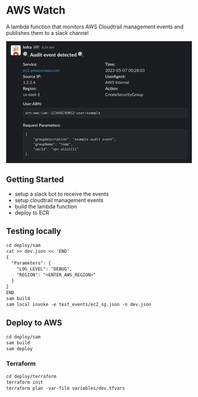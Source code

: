 # AWS Watch

A lambda function that monitors AWS Cloudtrail management events and publishes them to a slack channel

<p align="center">
  <img src="./docs/assets/example_cloudtrail.png" alt="Example Cloudtrail message" />
</p>

## Getting Started
- setup a slack bot to receive the events
- setup cloudtrail management events
- build the lambda function
- deploy to ECR

## Testing locally
```
cd deploy/sam
cat >> dev.json << 'END'
{
  "Parameters": {
    "LOG_LEVEL": "DEBUG",
    "REGION": "<ENTER_AWS_REGION>"
  }
}
END
sam build 
sam local invoke -e test_events/ec2_sg.json -n dev.json
```

## Deploy to AWS
```
cd deploy/sam
sam build
sam deploy
```

### Terraform
```
cd deploy/terraform
terraform init
terraform plan -var-file variables/dev.tfvars 
```
